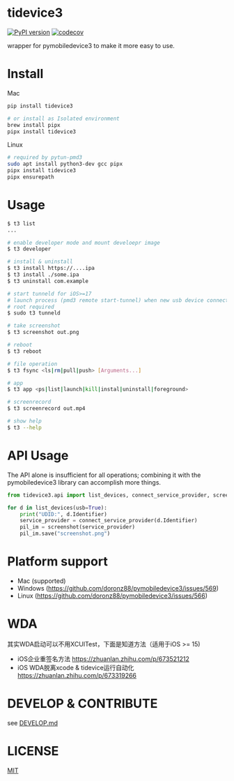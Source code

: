# tidevice3
[![PyPI version](https://badge.fury.io/py/tidevice3.svg)](https://badge.fury.io/py/tidevice3)
[![codecov](https://codecov.io/gh/codeskyblue/tidevice3/graph/badge.svg?token=twFRe9igek)](https://codecov.io/gh/codeskyblue/tidevice3)

wrapper for pymobiledevice3 to make it more easy to use.


# Install

Mac

```bash
pip install tidevice3

# or install as Isolated environment
brew install pipx
pipx install tidevice3
```

Linux

```bash
# required by pytun-pmd3
sudo apt install python3-dev gcc pipx
pipx install tidevice3
pipx ensurepath
```

# Usage
```bash
$ t3 list
...

# enable developer mode and mount develoepr image
$ t3 developer

# install & uninstall
$ t3 install https://....ipa
$ t3 install ./some.ipa
$ t3 uninstall com.example

# start tunneld for iOS>=17
# launch process (pmd3 remote start-tunnel) when new usb device connected
# root required
$ sudo t3 tunneld

# take screenshot
$ t3 screenshot out.png

# reboot
$ t3 reboot

# file operation
$ t3 fsync <ls|rm|pull|push> [Arguments...]

# app
$ t3 app <ps|list|launch|kill|instal|uninstall|foreground>

# screenrecord
$ t3 screenrecord out.mp4

# show help
$ t3 --help
```

# API Usage
The API alone is insufficient for all operations; combining it with the pymobiledevice3 library can accomplish more things.

```python
from tidevice3.api import list_devices, connect_service_provider, screenshot

for d in list_devices(usb=True):
    print("UDID:", d.Identifier)
    service_provider = connect_service_provider(d.Identifier)
    pil_im = screenshot(service_provider)
    pil_im.save("screenshot.png")
```

# Platform support
- Mac (supported)
- Windows (https://github.com/doronz88/pymobiledevice3/issues/569)
- Linux (https://github.com/doronz88/pymobiledevice3/issues/566)

# WDA
其实WDA启动可以不用XCUITest，下面是知道方法（适用于iOS >= 15)

- iOS企业重签名方法 https://zhuanlan.zhihu.com/p/673521212
- iOS WDA脱离xcode & tidevice运行自动化 https://zhuanlan.zhihu.com/p/673319266

# DEVELOP & CONTRIBUTE
see [DEVELOP.md](DEVELOP.md)

# LICENSE
[MIT](LICENSE)
